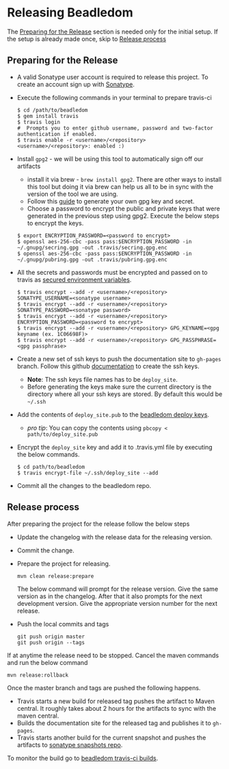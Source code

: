 # Releasing Beadledom

The [Preparing for the Release](preparing-for-the-release) section is needed only for the initial setup. If the setup is already made once, skip to [Release process](release-process)

## Preparing for the Release

* A valid Sonatype user account is required to release this project. To create an account sign up with [Sonatype](https://issues.sonatype.org/secure/Signup!default.jspa).
* Execute the following commands in your terminal to prepare travis-ci
    
    ```
    $ cd /path/to/beadledom
    $ gem install travis
    $ travis login
    #  Prompts you to enter github username, password and two-factor authentication if enabled.
    $ travis enable -r <username>/<repository>
    <username>/<repository>: enabled :)
	```
* Install `gpg2` - we will be using this tool to automatically sign off our artifacts
	* install it via brew - `brew install gpg2`. There are other ways to install this tool but doing it via brew can help us all to be in sync with the version of the tool we are using.
	* Follow this [guide](http://central.sonatype.org/pages/working-with-pgp-signatures.html#generating-a-key-pair) to generate your own gpg key and secret.
	* Choose a password to encrypt the public and private keys that were generated in the previous step using gpg2. Execute the below steps to encrypt the keys.
	
	```    
    $ export ENCRYPTION_PASSWORD=<password to encrypt>
    $ openssl aes-256-cbc -pass pass:$ENCRYPTION_PASSWORD -in ~/.gnupg/secring.gpg -out .travis/secring.gpg.enc
    $ openssl aes-256-cbc -pass pass:$ENCRYPTION_PASSWORD -in ~/.gnupg/pubring.gpg -out .travis/pubring.gpg.enc
	```
* All the secrets and passwords must be encrypted and passed on to travis as [secured environment variables](https://docs.travis-ci.com/user/environment-variables/#Defining-encrypted-variables-in-.travis.yml).
 
	```  
    $ travis encrypt --add -r <username>/<repository> SONATYPE_USERNAME=<sonatype username>
    $ travis encrypt --add -r <username>/<repository> SONATYPE_PASSWORD=<sonatype password>
    $ travis encrypt --add -r <username>/<repository> ENCRYPTION_PASSWORD=<password to encrypt>
    $ travis encrypt --add -r <username>/<repository> GPG_KEYNAME=<gpg keyname (ex. 1C06698F)>
    $ travis encrypt --add -r <username>/<repository> GPG_PASSPHRASE=<gpg passphrase>
    ```   
* Create a new set of ssh keys to push the documentation site to `gh-pages` branch. Follow this github [documentation](https://help.github.com/articles/generating-a-new-ssh-key-and-adding-it-to-the-ssh-agent/#generating-a-new-ssh-key) to create the ssh keys.
	* **Note**: The ssh keys file names has to be `deploy_site`.
	* Before generating the keys make sure the current directory is the directory where all your ssh keys are stored. By default this would be `~/.ssh`
* Add the contents of `deploy_site.pub` to the [beadledom deploy keys](https://github.com/cerner/beadledom/settings/keys).
	* *pro tip*: You can copy the contents using `pbcopy < path/to/deploy_site.pub`
* Encrypt the `deploy_site` key and add it to .travis.yml file by executing the below commands.

	```
	$ cd path/to/beadledom
	$ travis encrypt-file ~/.ssh/deploy_site --add
	``` 
* Commit all the changes to the beadledom repo.
 
## Release process

After preparing the project for the release follow the below steps

* Update the changelog with the release data for the releasing version.
* Commit the change.
* Prepare the project for releasing.

    ```
    mvn clean release:prepare
    ```
    The below command will prompt for the release version. Give the same version as in the changelog. After that it also prompts for the next development version. Give the appropriate version number for the next release.

* Push the local commits and tags

    ```
    git push origin master
    git push origin --tags

    ```

If at anytime the release need to be stopped. Cancel the maven commands and run the below command

```
mvn release:rollback
```

Once the master branch and tags are pushed the following happens.

* Travis starts a new build for released tag pushes the artifact to Maven central. It roughly takes about 2 hours for the artifacts to sync with the maven central.
* Builds the documentation site for the released tag and publishes it to `gh-pages`.
* Travis starts another build for the current snapshot and pushes the artifacts to [sonatype snapshots repo](https://oss.sonatype.org/content/repositories/snapshots/com/cerner/beadledom/).

To monitor the build go to [beadledom travis-ci builds](https://travis-ci.org/cerner/beadledom/builds).
